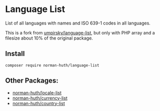 # Language List

List of all languages with names and ISO 639-1 codes in all languages.

This is a fork from [umpirsky/language-list](https://github.com/umpirsky/language-list), but only with PHP array and a filesize about 10% of the
original package.

## Install

```shell
composer require norman-huth/language-list
```

## Other Packages:

* [norman-huth/locale-list](https://github.com/Muetze42/locale-list)
* [norman-huth/currency-list](https://github.com/Muetze42/currency-list)
* [norman-huth/country-list](https://github.com/Muetze42/country-list)
